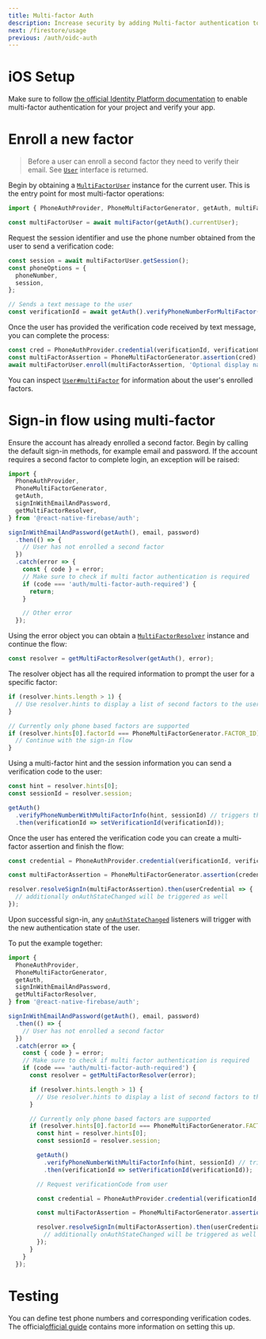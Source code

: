 ```yaml
---
title: Multi-factor Auth
description: Increase security by adding Multi-factor authentication to your app.
next: /firestore/usage
previous: /auth/oidc-auth
---
```


# iOS Setup

Make sure to follow [the official Identity Platform
documentation](https://cloud.google.com/identity-platform/docs/ios/mfa#enabling_multi-factor_authentication)
to enable multi-factor authentication for your project and verify your app.

# Enroll a new factor

> Before a user can enroll a second factor they need to verify their email. See
> [`User`](/reference/auth/user#sendEmailVerification) interface is returned.

Begin by obtaining a [`MultiFactorUser`](/reference/auth/multifactoruser)
instance for the current user. This is the entry point for most multi-factor
operations:

```js
import { PhoneAuthProvider, PhoneMultiFactorGenerator, getAuth, multiFactor } from '@react-native-firebase/auth';

const multiFactorUser = await multiFactor(getAuth().currentUser);
```

Request the session identifier and use the phone number obtained from the user
to send a verification code:

```js
const session = await multiFactorUser.getSession();
const phoneOptions = {
  phoneNumber,
  session,
};

// Sends a text message to the user
const verificationId = await getAuth().verifyPhoneNumberForMultiFactor(phoneOptions);
```

Once the user has provided the verification code received by text message, you
can complete the process:

```js
const cred = PhoneAuthProvider.credential(verificationId, verificationCode);
const multiFactorAssertion = PhoneMultiFactorGenerator.assertion(cred);
await multiFactorUser.enroll(multiFactorAssertion, 'Optional display name for the user');
```

You can inspect [`User#multiFactor`](/reference/auth/user#multiFactor) for
information about the user's enrolled factors.

# Sign-in flow using multi-factor

Ensure the account has already enrolled a second factor. Begin by calling the
default sign-in methods, for example email and password. If the account requires
a second factor to complete login, an exception will be raised:

```js
import {
  PhoneAuthProvider,
  PhoneMultiFactorGenerator,
  getAuth,
  signInWithEmailAndPassword,
  getMultiFactorResolver,
} from '@react-native-firebase/auth';

signInWithEmailAndPassword(getAuth(), email, password)
  .then(() => {
    // User has not enrolled a second factor
  })
  .catch(error => {
    const { code } = error;
    // Make sure to check if multi factor authentication is required
    if (code === 'auth/multi-factor-auth-required') {
      return;
    }

    // Other error
  });
```

Using the error object you can obtain a
[`MultiFactorResolver`](/reference/auth/multifactorresolver) instance and
continue the flow:

```js
const resolver = getMultiFactorResolver(getAuth(), error);
```

The resolver object has all the required information to prompt the user for a
specific factor:

```js
if (resolver.hints.length > 1) {
  // Use resolver.hints to display a list of second factors to the user
}

// Currently only phone based factors are supported
if (resolver.hints[0].factorId === PhoneMultiFactorGenerator.FACTOR_ID) {
  // Continue with the sign-in flow
}
```

Using a multi-factor hint and the session information you can send a
verification code to the user:

```js
const hint = resolver.hints[0];
const sessionId = resolver.session;

getAuth()
  .verifyPhoneNumberWithMultiFactorInfo(hint, sessionId) // triggers the message to the user
  .then(verificationId => setVerificationId(verificationId));
```

Once the user has entered the verification code you can create a multi-factor
assertion and finish the flow:

```js
const credential = PhoneAuthProvider.credential(verificationId, verificationCode);

const multiFactorAssertion = PhoneMultiFactorGenerator.assertion(credential);

resolver.resolveSignIn(multiFactorAssertion).then(userCredential => {
  // additionally onAuthStateChanged will be triggered as well
});
```

Upon successful sign-in, any
[`onAuthStateChanged`](/auth/usage#listening-to-authentication-state) listeners
will trigger with the new authentication state of the user.

To put the example together:

```js
import {
  PhoneAuthProvider,
  PhoneMultiFactorGenerator,
  getAuth,
  signInWithEmailAndPassword,
  getMultiFactorResolver,
} from '@react-native-firebase/auth';

signInWithEmailAndPassword(getAuth(), email, password)
  .then(() => {
    // User has not enrolled a second factor
  })
  .catch(error => {
    const { code } = error;
    // Make sure to check if multi factor authentication is required
    if (code === 'auth/multi-factor-auth-required') {
      const resolver = getMultiFactorResolver(error);

      if (resolver.hints.length > 1) {
        // Use resolver.hints to display a list of second factors to the user
      }

      // Currently only phone based factors are supported
      if (resolver.hints[0].factorId === PhoneMultiFactorGenerator.FACTOR_ID) {
        const hint = resolver.hints[0];
        const sessionId = resolver.session;

        getAuth()
          .verifyPhoneNumberWithMultiFactorInfo(hint, sessionId) // triggers the message to the user
          .then(verificationId => setVerificationId(verificationId));

        // Request verificationCode from user

        const credential = PhoneAuthProvider.credential(verificationId, verificationCode);

        const multiFactorAssertion = PhoneMultiFactorGenerator.assertion(credential);

        resolver.resolveSignIn(multiFactorAssertion).then(userCredential => {
          // additionally onAuthStateChanged will be triggered as well
        });
      }
    }
  });
```

# Testing

You can define test phone numbers and corresponding verification codes. The
official[official
guide](https://cloud.google.com/identity-platform/docs/ios/mfa#enabling_multi-factor_authentication)
contains more information on setting this up.
